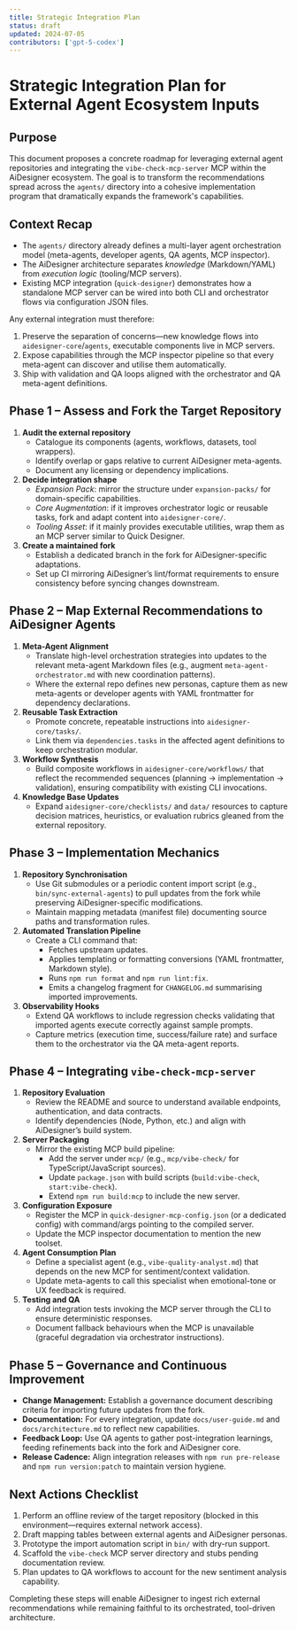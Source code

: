 ```yaml
---
title: Strategic Integration Plan
status: draft
updated: 2024-07-05
contributors: ['gpt-5-codex']
---
```


# Strategic Integration Plan for External Agent Ecosystem Inputs

## Purpose

This document proposes a concrete roadmap for leveraging external agent repositories and integrating the `vibe-check-mcp-server` MCP within the AiDesigner ecosystem. The goal is to transform the recommendations spread across the `agents/` directory into a cohesive implementation program that dramatically expands the framework's capabilities.

## Context Recap

- The `agents/` directory already defines a multi-layer agent orchestration model (meta-agents, developer agents, QA agents, MCP inspector).
- The AiDesigner architecture separates _knowledge_ (Markdown/YAML) from _execution logic_ (tooling/MCP servers).
- Existing MCP integration (`quick-designer`) demonstrates how a standalone MCP server can be wired into both CLI and orchestrator flows via configuration JSON files.

Any external integration must therefore:

1. Preserve the separation of concerns—new knowledge flows into `aidesigner-core`/`agents`, executable components live in MCP servers.
2. Expose capabilities through the MCP inspector pipeline so that every meta-agent can discover and utilise them automatically.
3. Ship with validation and QA loops aligned with the orchestrator and QA meta-agent definitions.

## Phase 1 – Assess and Fork the Target Repository

1. **Audit the external repository**
   - Catalogue its components (agents, workflows, datasets, tool wrappers).
   - Identify overlap or gaps relative to current AiDesigner meta-agents.
   - Document any licensing or dependency implications.
2. **Decide integration shape**
   - _Expansion Pack_: mirror the structure under `expansion-packs/` for domain-specific capabilities.
   - _Core Augmentation_: if it improves orchestrator logic or reusable tasks, fork and adapt content into `aidesigner-core/`.
   - _Tooling Asset_: if it mainly provides executable utilities, wrap them as an MCP server similar to Quick Designer.
3. **Create a maintained fork**
   - Establish a dedicated branch in the fork for AiDesigner-specific adaptations.
   - Set up CI mirroring AiDesigner’s lint/format requirements to ensure consistency before syncing changes downstream.

## Phase 2 – Map External Recommendations to AiDesigner Agents

1. **Meta-Agent Alignment**
   - Translate high-level orchestration strategies into updates to the relevant meta-agent Markdown files (e.g., augment `meta-agent-orchestrator.md` with new coordination patterns).
   - Where the external repo defines new personas, capture them as new meta-agents or developer agents with YAML frontmatter for dependency declarations.
2. **Reusable Task Extraction**
   - Promote concrete, repeatable instructions into `aidesigner-core/tasks/`.
   - Link them via `dependencies.tasks` in the affected agent definitions to keep orchestration modular.
3. **Workflow Synthesis**
   - Build composite workflows in `aidesigner-core/workflows/` that reflect the recommended sequences (planning → implementation → validation), ensuring compatibility with existing CLI invocations.
4. **Knowledge Base Updates**
   - Expand `aidesigner-core/checklists/` and `data/` resources to capture decision matrices, heuristics, or evaluation rubrics gleaned from the external repository.

## Phase 3 – Implementation Mechanics

1. **Repository Synchronisation**
   - Use Git submodules or a periodic content import script (e.g., `bin/sync-external-agents`) to pull updates from the fork while preserving AiDesigner-specific modifications.
   - Maintain mapping metadata (manifest file) documenting source paths and transformation rules.
2. **Automated Translation Pipeline**
   - Create a CLI command that:
     - Fetches upstream updates.
     - Applies templating or formatting conversions (YAML frontmatter, Markdown style).
     - Runs `npm run format` and `npm run lint:fix`.
     - Emits a changelog fragment for `CHANGELOG.md` summarising imported improvements.
3. **Observability Hooks**
   - Extend QA workflows to include regression checks validating that imported agents execute correctly against sample prompts.
   - Capture metrics (execution time, success/failure rate) and surface them to the orchestrator via the QA meta-agent reports.

## Phase 4 – Integrating `vibe-check-mcp-server`

1. **Repository Evaluation**
   - Review the README and source to understand available endpoints, authentication, and data contracts.
   - Identify dependencies (Node, Python, etc.) and align with AiDesigner’s build system.
2. **Server Packaging**
   - Mirror the existing MCP build pipeline:
     - Add the server under `mcp/` (e.g., `mcp/vibe-check/` for TypeScript/JavaScript sources).
     - Update `package.json` with build scripts (`build:vibe-check`, `start:vibe-check`).
     - Extend `npm run build:mcp` to include the new server.
3. **Configuration Exposure**
   - Register the MCP in `quick-designer-mcp-config.json` (or a dedicated config) with command/args pointing to the compiled server.
   - Update the MCP inspector documentation to mention the new toolset.
4. **Agent Consumption Plan**
   - Define a specialist agent (e.g., `vibe-quality-analyst.md`) that depends on the new MCP for sentiment/context validation.
   - Update meta-agents to call this specialist when emotional-tone or UX feedback is required.
5. **Testing and QA**
   - Add integration tests invoking the MCP server through the CLI to ensure deterministic responses.
   - Document fallback behaviours when the MCP is unavailable (graceful degradation via orchestrator instructions).

## Phase 5 – Governance and Continuous Improvement

- **Change Management:** Establish a governance document describing criteria for importing future updates from the fork.
- **Documentation:** For every integration, update `docs/user-guide.md` and `docs/architecture.md` to reflect new capabilities.
- **Feedback Loop:** Use QA agents to gather post-integration learnings, feeding refinements back into the fork and AiDesigner core.
- **Release Cadence:** Align integration releases with `npm run pre-release` and `npm run version:patch` to maintain version hygiene.

## Next Actions Checklist

1. Perform an offline review of the target repository (blocked in this environment—requires external network access).
2. Draft mapping tables between external agents and AiDesigner personas.
3. Prototype the import automation script in `bin/` with dry-run support.
4. Scaffold the `vibe-check` MCP server directory and stubs pending documentation review.
5. Plan updates to QA workflows to account for the new sentiment analysis capability.

Completing these steps will enable AiDesigner to ingest rich external recommendations while remaining faithful to its orchestrated, tool-driven architecture.

